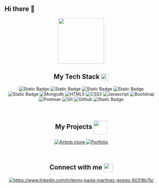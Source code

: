 ## Hi there 👋
<!----------------------------------- Heading Section ------------------------------------>
<p align="center">
    <img src="https://github.com/paola-m/paola-m/assets/55813649/b4b3484d-db8c-48b4-a796-e652a4e7c95a" height="150">
</p>
<!----------------------------------- Tech Stack Section ------------------------------------>
<h2 align="center">
    My Tech Stack
    <a>
        <img align="center" src="https://user-images.githubusercontent.com/52236473/210716459-e792742d-9443-4a83-96c4-fea099a560b7.png" width="25" />   
    <a/>
</h2>
<p align="center">
    <img alt="Static Badge" src="https://img.shields.io/badge/JAVA-D6002F%3F?style=for-the-badge&logoColor=white&labelColor=%23f50000&color=%23f50000">
    <img alt="Static Badge" src="https://img.shields.io/badge/Spring_Boot-D6002F%3F?style=for-the-badge&logo=Spring%20Boot&logoColor=white">
    <img alt="Static Badge" src="https://img.shields.io/badge/Junit-D6002F%3F?style=for-the-badge&logo=Junit5&logoColor=white&labelColor=%2325A162&color=%2325A162">
    <img alt="Static Badge" src="https://img.shields.io/badge/DBeaver-D6002F%3F?style=for-the-badge&logo=DBeaver&logoColor=white&labelColor=%23382923&color=%23382923">
    <img alt="Static Badge" src="https://img.shields.io/badge/SQL-D6002F%3F?style=for-the-badge&logo=Microsoft%20SQL%20Server&logoColor=white&labelColor=%23CC2927&color=%23CC2927">
    <img src="https://img.shields.io/badge/MongoDB-4EA94B?style=for-the-badge&logo=mongodb&logoColor=white" alt="Mongodb" />
    <img src="https://img.shields.io/badge/HTML5-E34F26?style=for-the-badge&logo=html5&logoColor=white" alt="HTML5" />
    <img src="https://img.shields.io/badge/CSS3-1572B6?style=for-the-badge&logo=css3&logoColor=white" alt="CSS3" />
    <img src="https://img.shields.io/badge/JavaScript-323330?style=for-the-badge&logo=javascript&logoColor=F7DF1E" alt="Javascript" />
    <img src="https://img.shields.io/badge/Bootstrap-563D7C?style=for-the-badge&logo=bootstrap&logoColor=white" alt="Bootstrap" />
    <img src="https://img.shields.io/badge/Postman-FF6C37?style=for-the-badge&logo=Postman&logoColor=white" alt="Postman" />
    <img src="https://img.shields.io/badge/Git-F44D27?style=for-the-badge&logo=git&logoColor=white" alt="Git" />
    <img src="https://img.shields.io/badge/GitHub-100000?style=for-the-badge&logo=github&logoColor=white" alt="Github" />
    <img alt="Static Badge" src="https://img.shields.io/badge/Jira-D6002F%3F?style=for-the-badge&logo=Jira&logoColor=white&labelColor=%230052CC&color=%230052CC">
</p>
<br>

<!----------------------------------- Project Section ------------------------------------>

<h2 align="center">
    My Projects
    <a>
        <img align="center" src="https://user-images.githubusercontent.com/52236473/210715023-0f03194b-fc67-46e8-af2f-209816fa820b.png" width="45" />   
    <a/>
</h2>
<p align="center">
    <a href="https://github.com/sumit-sharma-02/airbnb" target="blank">
        <img src="https://img.shields.io/static/v1?style=for-the-badge&message=Airbnb Clone&color=f43f5e&logo=airbnb&logoColor=FFFFFF&label=" alt="Airbnb clone" />
    </a>
    <a href="https://github.com/sumit-sharma-02/portfolio" target="blank">
        <img src="https://img.shields.io/static/v1?style=for-the-badge&message=Portfolio&color=pink&logo=portfolio&logoColor=FFFFFF&label=" alt="Portfolio" />
    </a>  
</p>
<br>

<!----------------------------------- GitHub Stats Section ------------------------------------>

<!----------------------------------- My Repository Section ------------------------------------>

<!----------------------------------- Stack Overflow Stats Section ------------------------------------>

<!----------------------------------- Social Media Links Section ------------------------------------>
<h2 align="center">
    Connect with me
    <a>
        <img align="center" src="https://user-images.githubusercontent.com/52236473/210716966-d30ec997-ad2d-488e-9406-b7305bb3a72e.png" width="30" />
    <a/>
</h2>
<p align="center">
    <a href="https://www.linkedin.com/in/jenny-paola-martinez-gomez-60318b7b/">
        <img align="center" src="https://img.shields.io/badge/LinkedIn-0077B5?style=for-the-badge&logo=linkedin&logoColor=white" alt="https://www.linkedin.com/in/jenny-paola-martinez-gomez-60318b7b/" />
    </a>
</p>
<br>
